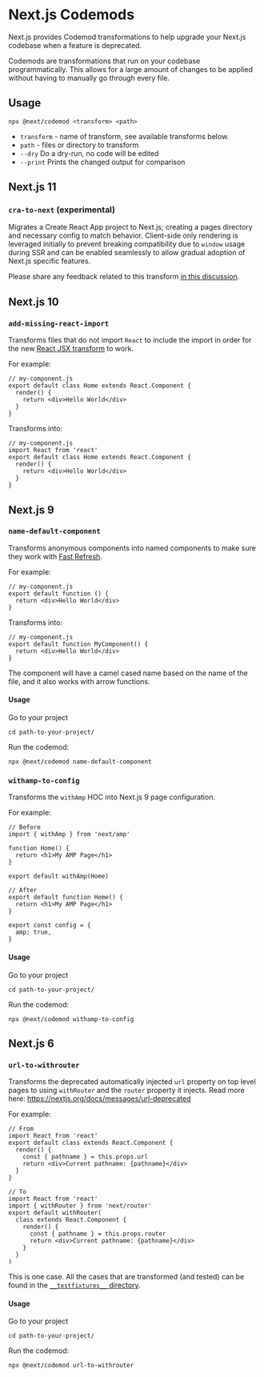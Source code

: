 Next.js Codemods
================

Next.js provides Codemod transformations to help upgrade your Next.js codebase when a feature is deprecated.

Codemods are transformations that run on your codebase programmatically. This allows for a large amount of changes to be applied without having to manually go through every file.

Usage
-----

`npx @next/codemod <transform> <path>`

-   `transform` - name of transform, see available transforms below.
-   `path` - files or directory to transform
-   `--dry` Do a dry-run, no code will be edited
-   `--print` Prints the changed output for comparison

Next.js 11
----------

### `cra-to-next` (experimental)

Migrates a Create React App project to Next.js; creating a pages directory and necessary config to match behavior. Client-side only rendering is leveraged initially to prevent breaking compatibility due to `window` usage during SSR and can be enabled seamlessly to allow gradual adoption of Next.js specific features.

Please share any feedback related to this transform [in this discussion](https://github.com/vercel/next.js/discussions/25858).

Next.js 10
----------

### `add-missing-react-import`

Transforms files that do not import `React` to include the import in order for the new [React JSX transform](https://reactjs.org/blog/2020/09/22/introducing-the-new-jsx-transform.html) to work.

For example:

    // my-component.js
    export default class Home extends React.Component {
      render() {
        return <div>Hello World</div>
      }
    }

Transforms into:

    // my-component.js
    import React from 'react'
    export default class Home extends React.Component {
      render() {
        return <div>Hello World</div>
      }
    }

Next.js 9
---------

### `name-default-component`

Transforms anonymous components into named components to make sure they work with [Fast Refresh](https://nextjs.org/blog/next-9-4#fast-refresh).

For example:

    // my-component.js
    export default function () {
      return <div>Hello World</div>
    }

Transforms into:

    // my-component.js
    export default function MyComponent() {
      return <div>Hello World</div>
    }

The component will have a camel cased name based on the name of the file, and it also works with arrow functions.

#### Usage

Go to your project

    cd path-to-your-project/

Run the codemod:

    npx @next/codemod name-default-component

### `withamp-to-config`

Transforms the `withAmp` HOC into Next.js 9 page configuration.

For example:

    // Before
    import { withAmp } from 'next/amp'

    function Home() {
      return <h1>My AMP Page</h1>
    }

    export default withAmp(Home)

    // After
    export default function Home() {
      return <h1>My AMP Page</h1>
    }

    export const config = {
      amp: true,
    }

#### Usage

Go to your project

    cd path-to-your-project/

Run the codemod:

    npx @next/codemod withamp-to-config

Next.js 6
---------

### `url-to-withrouter`

Transforms the deprecated automatically injected `url` property on top level pages to using `withRouter` and the `router` property it injects. Read more here: <https://nextjs.org/docs/messages/url-deprecated>

For example:

    // From
    import React from 'react'
    export default class extends React.Component {
      render() {
        const { pathname } = this.props.url
        return <div>Current pathname: {pathname}</div>
      }
    }

    // To
    import React from 'react'
    import { withRouter } from 'next/router'
    export default withRouter(
      class extends React.Component {
        render() {
          const { pathname } = this.props.router
          return <div>Current pathname: {pathname}</div>
        }
      }
    )

This is one case. All the cases that are transformed (and tested) can be found in the [`__testfixtures__` directory](https://github.com/vercel/next.js/tree/canary/packages/next-codemod/transforms/__testfixtures__/url-to-withrouter).

#### Usage

Go to your project

    cd path-to-your-project/

Run the codemod:

    npx @next/codemod url-to-withrouter
